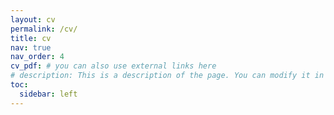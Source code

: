 ```yaml
---
layout: cv
permalink: /cv/
title: cv
nav: true
nav_order: 4
cv_pdf: # you can also use external links here
# description: This is a description of the page. You can modify it in '_pages/cv.md'. You can also change or remove the top pdf download button.
toc:
  sidebar: left
---
```

